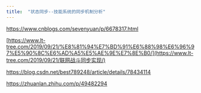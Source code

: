 ```yaml
---
title:  "状态同步--技能系统的同步机制分析"
---
```






https://www.cnblogs.com/sevenyuan/p/6678317.html



[https://www.lt-tree.com/2019/09/21/%E8%81%94%E7%BD%91%E6%88%98%E6%96%97%E5%90%8C%E6%AD%A5%E5%AE%9E%E7%8E%B0/](https://www.lt-tree.com/2019/09/21/联网战斗同步实现/)



https://blog.csdn.net/best789248/article/details/78434114

https://zhuanlan.zhihu.com/p/49482294

